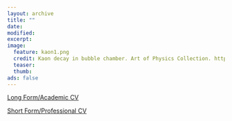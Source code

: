 ```yaml
---
layout: archive
title: ""
date:
modified:
excerpt:
image:
  feature: kaon1.png
  credit: Kaon decay in bubble chamber. Art of Physics Collection. http://cds.cern.ch/record/39472/files/23296.jpeg
  teaser:
  thumb:
ads: false
---
```


<p><a href="{{ site.url }}/misc/Abbot.CV.pdf" class="btn-inverse" target="_blank">Long Form/Academic CV</a></p>
<p><a href="{{ site.url }}/misc/Abbot.CV.pdf" class="btn-inverse" target="_blank">Short Form/Professional CV</a></p>
